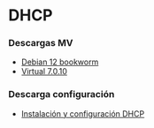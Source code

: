 # DHCP

### Descargas MV
- [Debian 12 bookworm](https://cdimage.debian.org/debian-cd/current/amd64/iso-cd/debian-12.2.0-amd64-netinst.iso)
- [Virtual 7.0.10](https://www.virtualbox.org/wiki/Downloads)

### Descarga configuración
- [Instalación y configuración DHCP](DHCP.pdf)


